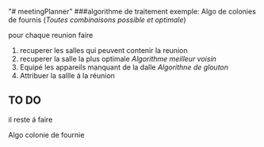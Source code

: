 "# meetingPlanner" 
###algorithme de traitement exemple: Algo de colonies de fournis (*Toutes combinaisons possible et optimale*)

pour chaque reunion faire  
1. recuperer les salles qui peuvent contenir la reunion  
2. recuperer la salle la plus optimale *Algorithme meilleur voisin*
2. Equipé les appareils manquant de la dalle *Algorithne de glouton*   
3. Attribuer la sallle á la réunion

## TO DO

il reste á faire       

Algo colonie de fournie
 
